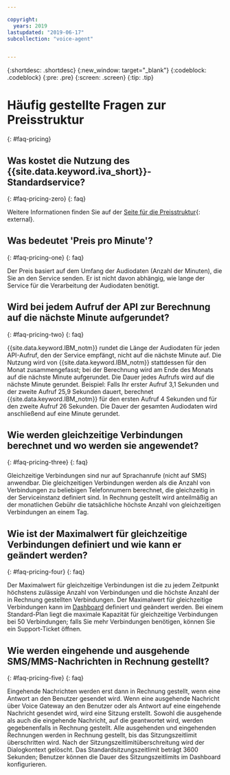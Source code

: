 ```yaml
---

copyright:
  years: 2019
lastupdated: "2019-06-17"
subcollection: "voice-agent"


---
```


{:shortdesc: .shortdesc}
{:new_window: target="_blank"}
{:codeblock: .codeblock}
{:pre: .pre}
{:screen: .screen}
{:tip: .tip}

# Häufig gestellte Fragen zur Preisstruktur
{: #faq-pricing}

## Was kostet die Nutzung des {{site.data.keyword.iva_short}}-Standardservice?
{: #faq-pricing-zero}
{: faq}

 Weitere Informationen finden Sie auf der [Seite für die Preisstruktur](https://cloud.ibm.com/catalog/services/voice-agent-with-watson){: external}.

## Was bedeutet 'Preis pro Minute'?
{: #faq-pricing-one}
{: faq}

Der Preis basiert auf dem Umfang der Audiodaten (Anzahl der Minuten), die Sie an den Service senden. Er ist nicht davon abhängig, wie lange der Service für die Verarbeitung der Audiodaten benötigt.


## Wird bei jedem Aufruf der API zur Berechnung auf die nächste Minute aufgerundet?
{: #faq-pricing-two}
{: faq}

{{site.data.keyword.IBM_notm}} rundet die Länge der Audiodaten für jeden API-Aufruf, den der Service empfängt, nicht auf die nächste Minute auf. Die Nutzung wird von {{site.data.keyword.IBM_notm}} stattdessen für den Monat zusammengefasst; bei der Berechnung wird am Ende des Monats auf die nächste Minute aufgerundet. Die Dauer jedes Aufrufs wird auf die nächste Minute gerundet. Beispiel: Falls Ihr erster Aufruf 3,1 Sekunden und der zweite Aufruf 25,9 Sekunden dauert, berechnet {{site.data.keyword.IBM_notm}} für den ersten Aufruf 4 Sekunden und für den zweite Aufruf 26 Sekunden. Die Dauer der gesamten Audiodaten wird anschließend auf eine Minute gerundet.


## Wie werden gleichzeitige Verbindungen berechnet und wo werden sie angewendet?
{: #faq-pricing-three}
{: faq}

Gleichzeitige Verbindungen sind nur auf Sprachanrufe (nicht auf SMS) anwendbar. Die gleichzeitigen Verbindungen werden als die Anzahl von Verbindungen zu beliebigen Telefonnumern berechnet, die gleichzeitig in der Serviceinstanz definiert sind. In Rechnung gestellt wird anteilmäßig an der monatlichen Gebühr die tatsächliche höchste Anzahl von gleichzeitigen Verbindungen an einem Tag.

## Wie ist der Maximalwert für gleichzeitige Verbindungen definiert und wie kann er geändert werden?

{: #faq-pricing-four}
{: faq}

Der Maximalwert für gleichzeitige Verbindungen ist die zu jedem Zeitpunkt höchstens zulässige Anzahl von Verbindungen und die höchste Anzahl der in Rechnung gestellten Verbindungen. Der Maximalwert für gleichzeitige Verbindungen kann im [Dashboard](https://cloud.ibm.com/docs/services/voice-agent?topic=voice-agent-edit_concurrency) definiert und geändert werden. Bei einem Standard-Plan liegt die maximale Kapazität für gleichzeitige Verbindungen bei 50 Verbindungen; falls Sie mehr Verbindungen benötigen, können Sie ein Support-Ticket öffnen.

## Wie werden eingehende und ausgehende SMS/MMS-Nachrichten in Rechnung gestellt?

{: #faq-pricing-five}
{: faq}

Eingehende Nachrichten werden erst dann in Rechnung gestellt, wenn eine Antwort an den Benutzer gesendet wird. Wenn eine ausgehende Nachricht über Voice Gateway an den Benutzer oder als Antwort auf eine eingehende Nachricht gesendet wird, wird eine Sitzung erstellt. Sowohl die ausgehende als auch die eingehende Nachricht, auf die geantwortet wird, werden gegebenenfalls in Rechnung gestellt. Alle ausgehenden und eingehenden Rechnungen werden in Rechnung gestellt, bis das Sitzungszeitlimit überschritten wird. Nach der Sitzungszeitlimitüberschreitung wird der Dialogkontext gelöscht. Das Standardsitzungszeitlimit beträgt 3600 Sekunden; Benutzer können die Dauer des Sitzungszeitlimits im Dashboard konfigurieren.
